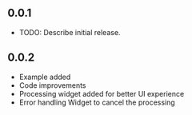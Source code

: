 ## 0.0.1

* TODO: Describe initial release.

## 0.0.2

* Example added
* Code improvements
* Processing widget added for better UI experience
* Error handling Widget to cancel the processing
